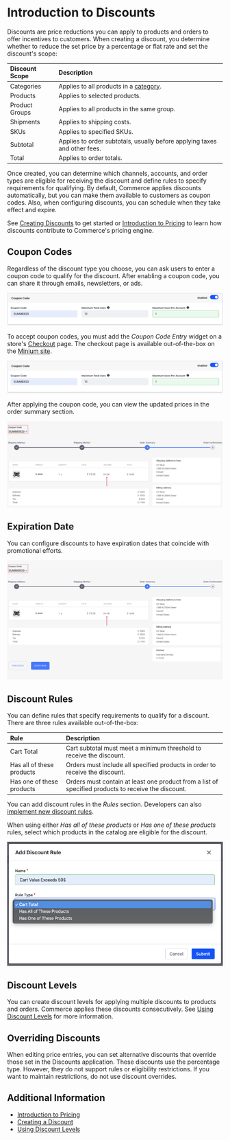 # Introduction to Discounts

Discounts are price reductions you can apply to products and orders to offer incentives to customers. When creating a discount, you determine whether to reduce the set price by a percentage or flat rate and set the discount's scope:

| Discount Scope  | Description                                                                                                                                                   |
| :-------------- | :------------------------------------------------------------------------------------------------------------------------------------------------------------ |
| Categories      | Applies to all products in a [category](../../product-management/creating-and-managing-products/products/organizing-your-catalog-with-product-categories.md). |
| Products        | Applies to selected products.                                                                                                                                 |
| Product Groups  | Applies to all products in the same group.                                                                                                                    |
| Shipments       | Applies to shipping costs.                                                                                                                                    |
| SKUs            | Applies to specified SKUs.                                                                                                                                    |
| Subtotal        | Applies to order subtotals, usually before applying taxes and other fees.                                                                                     |
| Total           | Applies to order totals.                                                                                                                                      |

Once created, you can determine which channels, accounts, and order types are eligible for receiving the discount and define rules to specify requirements for qualifying. By default, Commerce applies discounts automatically, but you can make them available to customers as coupon codes. Also, when configuring discounts, you can schedule when they take effect and expire.

See [Creating Discounts](./creating-a-discount.md) to get started or [Introduction to Pricing](../introduction-to-pricing.md) to learn how discounts contribute to Commerce's pricing engine.

## Coupon Codes

Regardless of the discount type you choose, you can ask users to enter a coupon code to qualify for the discount. After enabling a coupon code, you can share it through emails, newsletters, or ads.

![Activate the Coupon Code feature and enter a coupon code for this discount type.](./introduction-to-discounts/images/01.png)

To accept coupon codes, you must add the *Coupon Code Entry* widget on a store's [Checkout](../../creating-store-content/commerce-storefront-pages/checkout.md) page. The checkout page is available out-of-the-box on the [Minium site](../../starting-a-store/using-the-minium-accelerator-to-jump-start-your-b2b-store.md).

![Place the Coupon Code Entry widget on the Checkout page.](./introduction-to-discounts/images/02.png)

After applying the coupon code, you can view the updated prices in the order summary section.

![You can view the updated prices in the order summary section.](./introduction-to-discounts/images/03.png)

## Expiration Date

You can configure discounts to have expiration dates that coincide with promotional efforts.

![Configure the expiration date for a discount to coincide with a promotion.](./introduction-to-discounts/images/04.png)

## Discount Rules

You can define rules that specify requirements to qualify for a discount. There are three rules available out-of-the-box:

| Rule                      | Description                                                                                         |
| :------------------------ | :-------------------------------------------------------------------------------------------------- |
| Cart Total                | Cart subtotal must meet a minimum threshold to receive the discount.                                |
| Has all of these products | Orders must include all specified products in order to receive the discount.                        |
| Has one of these products | Orders must contain at least one product from a list of specified products to receive the discount. |

You can add discount rules in the *Rules* section. Developers can also [implement new discount rules](../../developer-guide/promotions/adding-a-new-discount-rule-type.md).

When using either *Has all of these products* or *Has one of these products* rules, select which products in the catalog are eligible for the discount.

![The available discount rule types.](./introduction-to-discounts/images/05.png)

## Discount Levels

You can create discount levels for applying multiple discounts to products and orders. Commerce applies these discounts consecutively. See [Using Discount Levels](./using-discount-levels.md) for more information.

## Overriding Discounts

When editing price entries, you can set alternative discounts that override those set in the Discounts application. These discounts use the percentage type. However, they do not support rules or eligibility restrictions. If you want to maintain restrictions, do not use discount overrides.

## Additional Information

* [Introduction to Pricing](../introduction-to-pricing.md)
* [Creating a Discount](./creating-a-discount.md)
* [Using Discount Levels](./using-discount-levels.md)
